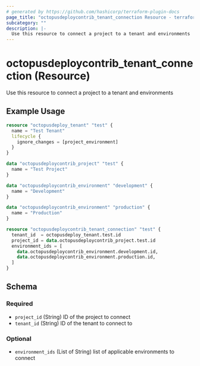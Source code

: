```yaml
---
# generated by https://github.com/hashicorp/terraform-plugin-docs
page_title: "octopusdeploycontrib_tenant_connection Resource - terraform-provider-octopusdeploycontrib"
subcategory: ""
description: |-
  Use this resource to connect a project to a tenant and environments
---
```


# octopusdeploycontrib_tenant_connection (Resource)

Use this resource to connect a project to a tenant and environments

## Example Usage

```terraform
resource "octopusdeploy_tenant" "test" {
  name = "Test Tenant"
  lifecycle {
    ignore_changes = [project_environment]
  }
}

data "octopusdeploycontrib_project" "test" {
  name = "Test Project"
}

data "octopusdeploycontrib_environment" "development" {
  name = "Development"
}

data "octopusdeploycontrib_environment" "production" {
  name = "Production"
}

resource "octopusdeploycontrib_tenant_connection" "test" {
  tenant_id  = octopusdeploy_tenant.test.id
  project_id = data.octopusdeploycontrib_project.test.id
  environment_ids = [
    data.octopusdeploycontrib_environment.development.id,
    data.octopusdeploycontrib_environment.production.id,
  ]
}
```

<!-- schema generated by tfplugindocs -->
## Schema

### Required

- `project_id` (String) ID of the project to connect
- `tenant_id` (String) ID of the tenant to connect to

### Optional

- `environment_ids` (List of String) list of applicable environments to connect
